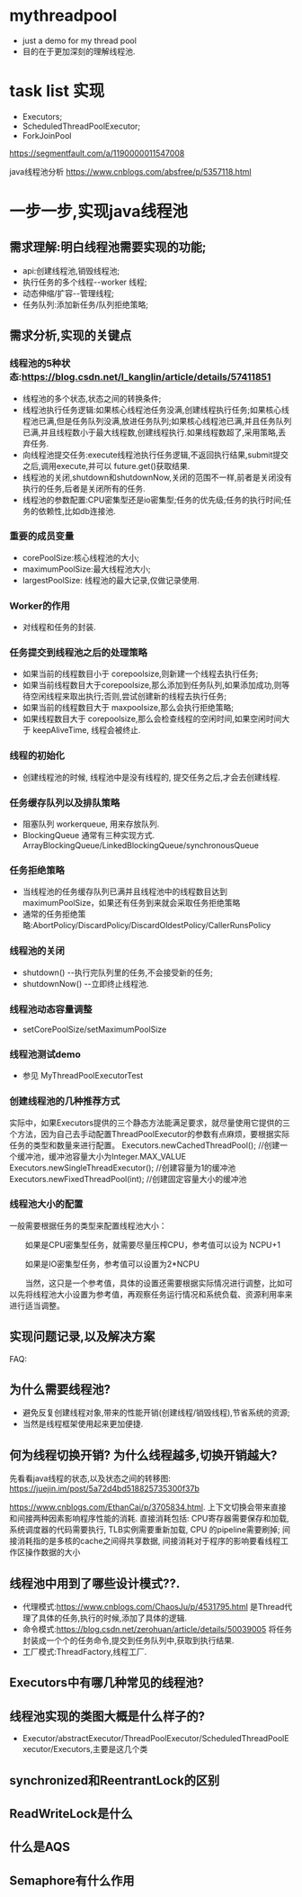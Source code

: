 # mythreadpool
* just a demo for my thread pool
* 目的在于更加深刻的理解线程池.

# task list 实现
* Executors;
* ScheduledThreadPoolExecutor;
* ForkJoinPool


https://segmentfault.com/a/1190000011547008

java线程池分析
https://www.cnblogs.com/absfree/p/5357118.html


# 一步一步,实现java线程池
## 需求理解:明白线程池需要实现的功能;
* api:创建线程池,销毁线程池;
* 执行任务的多个线程--worker 线程;
* 动态伸缩/扩容--管理线程;
* 任务队列:添加新任务/队列拒绝策略;

##  需求分析,实现的关键点
### 线程池的5种状态:https://blog.csdn.net/l_kanglin/article/details/57411851
* 线程池的多个状态,状态之间的转换条件;
* 线程池执行任务逻辑:如果核心线程池任务没满,创建线程执行任务;如果核心线程池已满,但是任务队列没满,放进任务队列;如果核心线程池已满,并且任务队列已满,并且线程数小于最大线程数,创建线程执行.如果线程数超了,采用策略,丢弃任务.
* 向线程池提交任务:execute线程池执行任务逻辑,不返回执行结果,submit提交之后,调用execute,并可以 future.get()获取结果.
* 线程池的关闭,shutdown和shutdownNow,关闭的范围不一样,前者是关闭没有执行的任务,后者是关闭所有的任务.
* 线程池的参数配置:CPU密集型还是io密集型;任务的优先级;任务的执行时间;任务的依赖性,比如db连接池.

### 重要的成员变量
* corePoolSize:核心线程池的大小;
* maximumPoolSize:最大线程池大小;
* largestPoolSize: 线程池的最大记录,仅做记录使用.

### Worker的作用
* 对线程和任务的封装.

### 任务提交到线程池之后的处理策略
* 如果当前的线程数目小于 corepoolsize,则新建一个线程去执行任务;
* 如果当前线程数目大于corepoolsize,那么添加到任务队列,如果添加成功,则等待空闲线程来取出执行;否则,尝试创建新的线程去执行任务;
* 如果当前的线程数目大于 maxpoolsize,那么会执行拒绝策略;
* 如果线程数目大于 corepoolsize,那么会检查线程的空闲时间,如果空闲时间大于 keepAliveTime, 线程会被终止.


### 线程的初始化
* 创建线程池的时候, 线程池中是没有线程的, 提交任务之后,才会去创建线程.

### 任务缓存队列以及排队策略
* 阻塞队列 workerqueue, 用来存放队列.
* BlockingQueue 通常有三种实现方式. ArrayBlockingQueue/LinkedBlockingQueue/synchronousQueue

### 任务拒绝策略
* 当线程池的任务缓存队列已满并且线程池中的线程数目达到maximumPoolSize，如果还有任务到来就会采取任务拒绝策略
* 通常的任务拒绝策略:AbortPolicy/DiscardPolicy/DiscardOldestPolicy/CallerRunsPolicy

### 线程池的关闭
* shutdown()  --执行完队列里的任务,不会接受新的任务;
* shutdownNow() --立即终止线程池.

### 线程池动态容量调整
* setCorePoolSize/setMaximumPoolSize

### 线程池测试demo
* 参见 MyThreadPoolExecutorTest

### 创建线程池的几种推荐方式
实际中，如果Executors提供的三个静态方法能满足要求，就尽量使用它提供的三个方法，因为自己去手动配置ThreadPoolExecutor的参数有点麻烦，要根据实际任务的类型和数量来进行配置。
Executors.newCachedThreadPool();        //创建一个缓冲池，缓冲池容量大小为Integer.MAX_VALUE
Executors.newSingleThreadExecutor();   //创建容量为1的缓冲池
Executors.newFixedThreadPool(int);    //创建固定容量大小的缓冲池


### 线程池大小的配置
一般需要根据任务的类型来配置线程池大小：

　　如果是CPU密集型任务，就需要尽量压榨CPU，参考值可以设为 NCPU+1

　　如果是IO密集型任务，参考值可以设置为2*NCPU

　　当然，这只是一个参考值，具体的设置还需要根据实际情况进行调整，比如可以先将线程池大小设置为参考值，再观察任务运行情况和系统负载、资源利用率来进行适当调整。

##  实现问题记录,以及解决方案

FAQ:
## 为什么需要线程池?
* 避免反复创建线程对象,带来的性能开销(创建线程/销毁线程),节省系统的资源;
* 当然是线程框架使用起来更加便捷.

## 何为线程切换开销? 为什么线程越多,切换开销越大?
先看看java线程的状态,以及状态之间的转移图:
https://juejin.im/post/5a72d4bd518825735300f37b

https://www.cnblogs.com/EthanCai/p/3705834.html.
上下文切换会带来直接和间接两种因素影响程序性能的消耗. 直接消耗包括: CPU寄存器需要保存和加载, 系统调度器的代码需要执行, TLB实例需要重新加载, CPU 的pipeline需要刷掉; 间接消耗指的是多核的cache之间得共享数据, 间接消耗对于程序的影响要看线程工作区操作数据的大小


## 线程池中用到了哪些设计模式??.

* 代理模式:https://www.cnblogs.com/ChaosJu/p/4531795.html   是Thread代理了具体的任务,执行的时候,添加了具体的逻辑.
* 命令模式:https://blog.csdn.net/zerohuan/article/details/50039005   将任务封装成一个个的任务命令,提交到任务队列中,获取到执行结果.
* 工厂模式:ThreadFactory,线程工厂.


## Executors中有哪几种常见的线程池?



## 线程池实现的类图大概是什么样子的?
* Executor/abstractExecutor/ThreadPoolExecutor/ScheduledThreadPoolExecutor/Executors,主要是这几个类


## synchronized和ReentrantLock的区别


## ReadWriteLock是什么


## 什么是AQS

## Semaphore有什么作用
